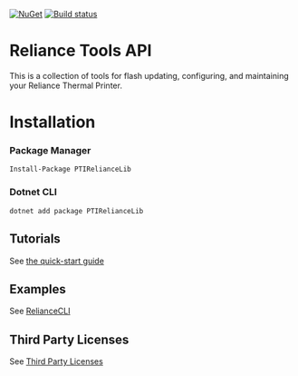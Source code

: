 [![NuGet](https://img.shields.io/nuget/v/PTIRelianceLib.svg?style=flat-square)](https://www.nuget.org/packages/PTIRelianceLib/)
[![Build status](https://ci.appveyor.com/api/projects/status/jjwwqnue2al1j5c5/branch/master?svg=true)](https://ci.appveyor.com/project/catodd/pti-reliance-tools/branch/master)
# Reliance Tools API
This is a collection of tools for flash updating, configuring, and maintaining your Reliance Thermal Printer.

# Installation
### Package Manager  

    Install-Package PTIRelianceLib
    
### Dotnet CLI

    dotnet add package PTIRelianceLib

## Tutorials
See [the quick-start guide](http://developers.pyramidacceptors.com/PTI.Reliance.Tools/)

## Examples
See [RelianceCLI](RelianceCLI)

## Third Party Licenses
See [Third Party Licenses](third-party-license-readme.md)

